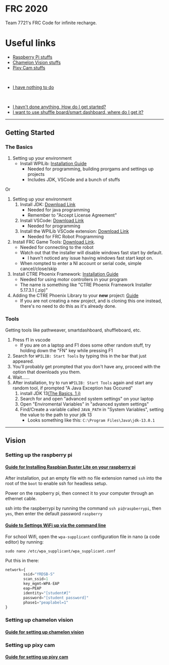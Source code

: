 # FRC 2020

Team 7721's FRC Code for infinite recharge.

# Useful links

* [Raspberry Pi stuffs](#setting-up-the-raspberry-pi)
* [Chamelon Vision stuffs](#setting-up-chamelon-vision)
* [Pixy Cam stuffs](#setting-up-pixy-cam)

⠀

* [I have nothing to do](https://trello.com/b/l4WCfzfA/uhs-robotics-2019-2020)

⠀

* [I havn't done anything, How do I get started?](#the-basics)
* [I want to use shuffle board/smart dashboard, where do I get it?](#tools)

---

## Getting Started

### The Basics

1. Setting up your environment
   * Install WPILib: [Installation Guide](https://docs.wpilib.org/en/latest/docs/getting-started/getting-started-frc-control-system/wpilib-setup.html#wpilib-installation-guide)
     * Needed for programming, building prorgams and settings up projects
     * Includes JDK, VSCode and a bunch of stuffs

Or

1. Setting up your environment
   1. Install JDK: [Download Link](https://www.oracle.com/technetwork/java/javase/downloads/jdk13-downloads-5672538.html)
      * Needed for java programming
      * Remember to "Accept License Agreement"
   2. Install VSCode: [Download Link](https://code.visualstudio.com/)
      * Needed for programming
   3. Install the WPILib VSCode extension: [Download Link](https://marketplace.visualstudio.com/items?itemName=wpilibsuite.vscode-wpilib)
      * Needed for FRC Robot Programming
2. Install FRC Game Tools: [Download Link](https://www.ni.com/en-ca/support/downloads/drivers/download.frc-game-tools.html#333285).
   * Needed for connecting to the robot
   * Watch out that the installer will disable windows fast start by default.
     * I havn't noticed any issue having windows fast start kept on.
   * When rompted to enter a NI account or serial code, simple cancel/close/skip
3. Install CTRE Phoenix Framework: [Installation Guide](https://phoenix-documentation.readthedocs.io/en/latest/ch05_PrepWorkstation.html#option-1-windows-installer-strongly-recommended)
   * Needed for using motor controllers in your program
   * The name is something like "CTRE Phoenix Framework Installer 5.17.3.1 (.zip)"
4. Adding the CTRE Phoenix Library to your **new** project: [Guide](https://phoenix-documentation.readthedocs.io/en/latest/ch05a_CppJava.html)
   * If you are not creating a new project, and is cloning this one instead, there's no need to do this as it's already done.

### Tools

Getting tools like pathweaver, smartdashboard, shuffleboard, etc.

1. Press f1 in vscode
   * If you are on a laptop and F1 does some other random stuff, try holding down the "FN" key while pressing F1
2. Search for `WPILIB: Start Tools` by typing this in the bar that just appeared.
3. You'll probably get prompted that you don't have any, proceed with the option that downloads you them.
4. Wait......
5. After installation, try to run `WPILIB: Start Tools` again and start any random tool, if prompted "A Java Exception has Occured"
   1. install JDK 13[\(The Basics, 1,i)](#the-basics)
   2. Search for and open "advanced system settings" on your laptop
   3. Open "Enviromental Variables" in "advanced system settings"
   4. Find/Create a variable called `JAVA_PATH` in "System Variables", setting the value to the path to your jdk 13
      * Looks something like this: `C:\Program Files\Java\jdk-13.0.1`

---

## Vision

### Setting up the raspberry pi

#### [Guide for Installing Raspbian Buster Lite on your raspberry pi](https://www.raspberrypi.org/documentation/installation/installing-images/README.md)

After installation, put an empty file with no file extension named `ssh` into the root of the `boot` to enable ssh for headless setup.

Power on the raspberry pi, then connect it to your computer through an ethernet cable.

ssh into the raspberrypi by running the command `ssh pi@raspberrypi`, then `yes`, then enter the default password `raspberry`

#### [Guide to Settings WiFi up via the command line](https://www.raspberrypi.org/documentation/configuration/wireless/wireless-cli.md)

For school Wifi, open the `wpa-supplicant` configuration file in nano (a code editor) by running:

`sudo nano /etc/wpa_supplicant/wpa_supplicant.conf`

Put this in there:

``` js
network={
        ssid="YRDSB-S"
        scan_ssid=1
        key_mgmt=WPA-EAP
        eap=PEAP
        identity="[student#]"
        password="[student password]"
        phase1="peaplabel=1"
}
```

### Setting up chamelon vision

#### [Guide for setting up chamelon vision](https://chameleon-vision.readthedocs.io/en/latest/installation/coprocessor-setup.html)

### Setting up pixy cam

#### [Guide for setting up pixy cam](https://docs.pixycam.com/wiki/doku.php?id=wiki:v2:hooking_up_pixy_to_a_raspberry_pi)